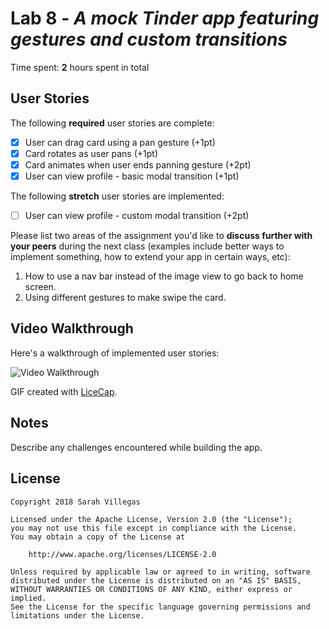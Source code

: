 # Lab 8 - *A mock Tinder app featuring gestures and custom transitions*

Time spent: **2** hours spent in total

## User Stories

The following **required** user stories are complete:

- [X] User can drag card using a pan gesture (+1pt)
- [X] Card rotates as user pans (+1pt)
- [X] Card animates when user ends panning gesture (+2pt)
- [X] User can view profile - basic modal transition (+1pt)

The following **stretch** user stories are implemented:

- [ ] User can view profile - custom modal transition (+2pt)

Please list two areas of the assignment you'd like to **discuss further with your peers** during the next class (examples include better ways to implement something, how to extend your app in certain ways, etc):

1. How to use a nav bar instead of the image view to go back to home screen.
2. Using different gestures to make swipe the card.

## Video Walkthrough

Here's a walkthrough of implemented user stories:

<img src='https://media.giphy.com/media/4JUjuFnZaWkH29ekWB/giphy.gif' title='Video Walkthrough' width='' alt='Video Walkthrough' />

GIF created with [LiceCap](http://www.cockos.com/licecap/).

## Notes

Describe any challenges encountered while building the app.

## License

    Copyright 2018 Sarah Villegas

    Licensed under the Apache License, Version 2.0 (the "License");
    you may not use this file except in compliance with the License.
    You may obtain a copy of the License at

        http://www.apache.org/licenses/LICENSE-2.0

    Unless required by applicable law or agreed to in writing, software
    distributed under the License is distributed on an "AS IS" BASIS,
    WITHOUT WARRANTIES OR CONDITIONS OF ANY KIND, either express or implied.
    See the License for the specific language governing permissions and
    limitations under the License.
